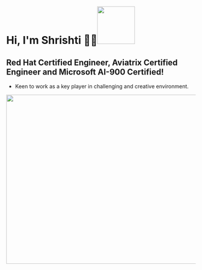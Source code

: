 # Hi, I'm Shrishti 👩‍💻<img src="https://raw.githubusercontent.com/nixin72/nixin72/master/wave.gif" width="100">

 ##  Red Hat Certified Engineer, Aviatrix Certified Engineer and Microsoft AI-900 Certified!

 -  Keen to work as a key player in challenging and creative environment.

<!--Header-->

<p align="center">
  <img src="https://drive.google.com/file/d/1iLFJ9knKfd4j7ceK_8YLbDxqyROjxtrV/view?usp=share_link" width="1000" height="450" />
</p>

